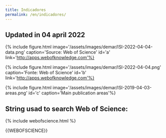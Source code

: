 ```yaml
---
title: Indicadores
permalink: /en/indicadores/
---
```


## Updated in 04 april 2022

{% include figure.html image='/assets/images/demar/ISI-2022-04-04-data.png' caption='Source: Web of Science' id='a' link='http://apps.webofknowledge.com'%}

{% include figure.html image='/assets/images/demar/ISI-2022-04-04.png' caption='Fonte: Web of Science' id='b' link='http://apps.webofknowledge.com'%}

{% include figure.html image='/assets/images/demar/ISI-2019-04-03-areas.png' id='c' caption='Main publication areas'%}

## String usad to search Web of Science:

{% include webofscience.html %}

<div class="card">
  <div class="card-body">
    {{WEBOFSCIENCE}}
  </div>
</div>
